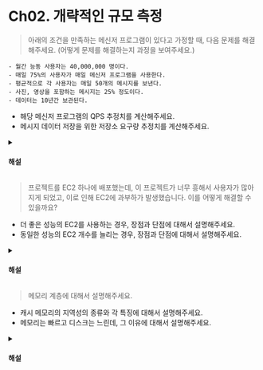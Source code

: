 # Ch02. 개략적인 규모 측정

> 아래의 조건을 만족하는 메신저 프로그램이 있다고 가정할 때, 다음 문제를 해결해주세요. (어떻게 문제를 해결하는지 과정을 보여주세요.)

```text
- 월간 능동 사용자는 40,000,000 명이다.
- 매일 75%의 사용자가 매일 메신저 프로그램을 사용한다.
- 평균적으로 각 사용자는 매일 50개의 메시지를 보낸다.
- 사진, 영상을 포함하는 메시지는 25% 정도이다.
- 데이터는 10년간 보관된다.
```

* 해당 메신저 프로그램의 QPS 추정치를 계산해주세요. 
* 메시지 데이터 저장을 위한 저장소 요구량 추정치를 계산해주세요.

<details>
<summary><h4>해설</h4></summary>

> 해당 메신저 프로그램의 QPS 추정치를 계산해주세요. 
* DAU = 40,000,000 * 75 / 100 = 30,000,000명
* QPS = 30,000,000 * 50 / (24 * 60 * 60) = 약 17500
* Peek QPS = 17500 * 2 = 35000

> 메시지 데이터 저장을 위한 저장소 요구량 추정치를 계산해주세요. 

```text
message_id = 64byte
sender_id = 64byte
receiver_id = 64byte
message = 200byte
media(image, video) = 10MB
```
* DAU = 40,000,000 * 75 / 100 = 30,000,000명 
* 하루의 텍스트 메세지 용량 = 30,000,000 * 50 * 200byte * 75 / 100 = 225 GB
* 하루의 미디어 메세지 용량 = 30,000,000 * 50 * 10MB * 25 / 100 = 3.75 PB
* 10년간 메세지 데이터를 보관하기 위한 저장소 요구량 추정치 = (3.75 PB) * 365 * 10 = 13.6875 EB(엑사 바이트)

</details>

> 프로젝트를 EC2 하나에 배포했는데, 이 프로젝트가 너무 흥해서 사용자가 많아지게 되었고, 이로 인해 EC2에 과부하가 발생했습니다. 이를 어떻게 해결할 수 있을까요?

* 더 좋은 성능의 EC2를 사용하는 경우, 장점과 단점에 대해서 설명해주세요.
* 동일한 성능의 EC2 개수를 늘리는 경우, 장점과 단점에 대해서 설명해주세요.

<details>
<summary><h4>해설</h4></summary>

> 프로젝트를 EC2 하나에 배포했는데, 이 프로젝트가 너무 흥해서 사용자가 많아지게 되었고, 이로 인해 EC2에 과부하가 발생했습니다. 이를 어떻게 해결할 수 있을까요?
* 더 좋은 성능의 EC2를 사용하거나, 여러 대의 EC2를 두고 ELB를 앞에 둬서 부하를 분산하게 할 수 있다.

> 더 좋은 성능의 EC2를 사용하는 경우, 장점과 단점에 대해서 설명해주세요.
* 여러 대의 EC2를 관리해야 하는 부담이 적어지고, 또한 성능이 좋은 EC2로 바꾸면 되므로 부담이 적다. 하지만 성능 증가에 따라서 비용이 많이 지불될 수 있는 단점이 존재한다. 한 대의 서버에 부하가 집중되는 것은 변함이 없으므로 장애의 영향이 클 수 밖에 없다. 또한 성능을 올리는 방법은 결국 제약이 있을 수밖에 없다.

> 동일한 성능의 EC2 개수를 늘리는 경우, 장점과 단점에 대해서 설명해주세요.
* 확장을 할 때 유연해진다. 더 많은 트래픽이 늘어나는 경우, 기존에 추가적인 EC2를 더 추가하면 된다. 또한 비교적 저렴한 비용의 EC2가 증가하는 것이므로 비용의 부담이 적다. 하지만 여러 대의 EC2를 연결해서 구축해야 하므로 로드 밸런싱에 대한 이해와 추가적인 병렬적인 컴퓨팅 환경에 대한 높은 이해도가 필요해진다.
</details>

> 메모리 계층에 대해서 설명해주세요.

* 캐시 메모리의 지역성의 종류와 각 특징에 대해서 설명해주세요.
* 메모리는 빠르고 디스크는 느린데, 그 이유에 대해서 설명해주세요.

<details>
<summary><h4>해설</h4></summary>

> 메모리 계층에 대해서 설명해주세요.
* 위에서부터 레지스터, 캐시 메모리(L1, L2, L3), 메모리, 하드 디스크로 구성되어 있다.

> 캐시 메모리의 지역성의 종류와 각 특징에 대해서 설명해주세요.
* 시간 지역성과 공간 지역성이 있다. 시간 지역성은 최근에 참조된 주소의 내용은 곧 다음에 참조되는 특성이고, 공간 지역성은 대부분의 프로그램이 참조된 주소와 인접한 주소의 내용이 다시 참조된다는 특성이다.

> 메모리는 빠르고 디스크는 느린데, 그 이유에 대해서 설명해주세요.
* 메모리는 구조적으로 전원이 들어오는 경우에만 저장이 되는 휘발성 저장소로 메모리 주소를 활용해서 빠르게 접근이 가능하다. 하지만 디스크의 경우 비휘발성 저장소로 구조적으로 데이터를 저장하는 원판과 이 원판을 읽는 역할을 하는 헤더로 구성된다. 즉, 데이터를 찾기 위해서는 데이터가 저장된 위치까지 원판을 돌리고, 헤더를 움직여서 찾아야 하기 때문에 느리게 접근된다.

</details>
